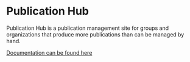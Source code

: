 # Publication Hub

Publication Hub is a publication management site for groups and organizations that produce more publications than can be managed by hand.


[Documentation can be found here](http://aims-group.github.io/publication-site/)
